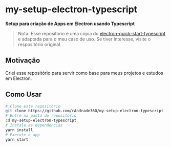 # my-setup-electron-typescript
**Setup para criação de Apps em Electron usando Typescript**

>Nota: Esse repositório é uma cópia do [electron-quick-start-typescript](https://github.com/electron/electron-quick-start-typescript) e adaptada para o meu caso de uso. Se tiver interesse, visite o respositório original.

## Motivação
Criei esse repositório para servir como base para meus projetos e estudos em Electron.
## Como Usar
```bash
# Clone este repositório
git clone https://github.com/rAndrade360/my-setup-electron-typescript
# Entre na pasta do repositório
cd my-setup-electron-typescript
# Instale as dependencias
yarn install
# Execute o app
yarn start
```

